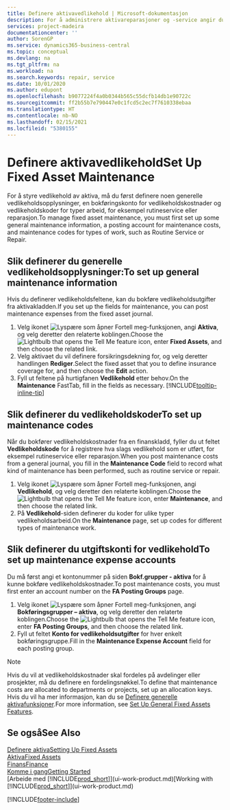 ```yaml
---
title: Definere aktivavedlikehold | Microsoft-dokumentasjon
description: For å administrere aktivareparasjoner og -service angir du generelle vedlikeholdsopplysninger, koder for typen arbeid og en bokføringskonto for kost.
services: project-madeira
documentationcenter: ''
author: SorenGP
ms.service: dynamics365-business-central
ms.topic: conceptual
ms.devlang: na
ms.tgt_pltfrm: na
ms.workload: na
ms.search.keywords: repair, service
ms.date: 10/01/2020
ms.author: edupont
ms.openlocfilehash: b9077224f4a0b0344b565c55dcfb14db1e90722c
ms.sourcegitcommit: ff2b55b7e790447e0c1fcd5c2ec7f7610338ebaa
ms.translationtype: HT
ms.contentlocale: nb-NO
ms.lasthandoff: 02/15/2021
ms.locfileid: "5380155"
---
```

# <a name="set-up-fixed-asset-maintenance"></a><span data-ttu-id="4c2f4-103">Definere aktivavedlikehold</span><span class="sxs-lookup"><span data-stu-id="4c2f4-103">Set Up Fixed Asset Maintenance</span></span>
<span data-ttu-id="4c2f4-104">For å styre vedlikehold av aktiva, må du først definere noen generelle vedlikeholdsopplysninger, en bokføringskonto for vedlikeholdskostnader og vedlikeholdskoder for typer arbeid, for eksempel rutineservice eller reparasjon.</span><span class="sxs-lookup"><span data-stu-id="4c2f4-104">To manage fixed asset maintenance, you must first set up some general maintenance information, a posting account for maintenance costs, and maintenance codes for types of work, such as Routine Service or Repair.</span></span>

## <a name="to-set-up-general-maintenance-information"></a><span data-ttu-id="4c2f4-105">Slik definerer du generelle vedlikeholdsopplysninger:</span><span class="sxs-lookup"><span data-stu-id="4c2f4-105">To set up general maintenance information</span></span>
<span data-ttu-id="4c2f4-106">Hvis du definerer vedlikeholdsfeltene, kan du bokføre vedlikeholdsutgifter fra aktivakladden.</span><span class="sxs-lookup"><span data-stu-id="4c2f4-106">If you set up the fields for maintenance, you can post maintenance expenses from the fixed asset journal.</span></span>

1. <span data-ttu-id="4c2f4-107">Velg ikonet ![Lyspære som åpner Fortell meg-funksjonen](media/ui-search/search_small.png "Fortell hva du vil gjøre"), angi **Aktiva**, og velg deretter den relaterte koblingen.</span><span class="sxs-lookup"><span data-stu-id="4c2f4-107">Choose the ![Lightbulb that opens the Tell Me feature](media/ui-search/search_small.png "Tell me what you want to do") icon, enter **Fixed Assets**, and then choose the related link.</span></span>
2. <span data-ttu-id="4c2f4-108">Velg aktivaet du vil definere forsikringsdekning for, og velg deretter handlingen **Rediger**.</span><span class="sxs-lookup"><span data-stu-id="4c2f4-108">Select the fixed asset that you to define insurance coverage for, and then choose the **Edit** action.</span></span>
3. <span data-ttu-id="4c2f4-109">Fyll ut feltene på hurtigfanen **Vedlikehold** etter behov.</span><span class="sxs-lookup"><span data-stu-id="4c2f4-109">On the **Maintenance** FastTab, fill in the fields as necessary.</span></span> [!INCLUDE[tooltip-inline-tip](includes/tooltip-inline-tip_md.md)]

## <a name="to-set-up-maintenance-codes"></a><span data-ttu-id="4c2f4-110">Slik definerer du vedlikeholdskoder</span><span class="sxs-lookup"><span data-stu-id="4c2f4-110">To set up maintenance codes</span></span>
<span data-ttu-id="4c2f4-111">Når du bokfører vedlikeholdskostnader fra en finanskladd, fyller du ut feltet **Vedlikeholdskode** for å registrere hva slags vedlikehold som er utført, for eksempel rutineservice eller reparasjon.</span><span class="sxs-lookup"><span data-stu-id="4c2f4-111">When you post maintenance costs from a general journal, you fill in the **Maintenance Code** field to record what kind of maintenance has been performed, such as routine service or repair.</span></span>

1. <span data-ttu-id="4c2f4-112">Velg ikonet ![Lyspære som åpner Fortell meg-funksjonen](media/ui-search/search_small.png "Fortell hva du vil gjøre"), angi **Vedlikehold**, og velg deretter den relaterte koblingen.</span><span class="sxs-lookup"><span data-stu-id="4c2f4-112">Choose the ![Lightbulb that opens the Tell Me feature](media/ui-search/search_small.png "Tell me what you want to do") icon, enter **Maintenance**, and then choose the related link.</span></span>
2. <span data-ttu-id="4c2f4-113">På **Vedlikehold**-siden definerer du koder for ulike typer vedlikeholdsarbeid.</span><span class="sxs-lookup"><span data-stu-id="4c2f4-113">On the **Maintenance** page, set up codes for different types of maintenance work.</span></span>

## <a name="to-set-up-maintenance-expense-accounts"></a><span data-ttu-id="4c2f4-114">Slik definerer du utgiftskonti for vedlikehold</span><span class="sxs-lookup"><span data-stu-id="4c2f4-114">To set up maintenance expense accounts</span></span>
<span data-ttu-id="4c2f4-115">Du må først angi et kontonummer på siden **Bokf.grupper - aktiva** for å kunne bokføre vedlikeholdskostnader.</span><span class="sxs-lookup"><span data-stu-id="4c2f4-115">To post maintenance costs, you must first enter an account number on the **FA Posting Groups** page.</span></span>

1. <span data-ttu-id="4c2f4-116">Velg ikonet ![Lyspære som åpner Fortell meg-funksjonen](media/ui-search/search_small.png "Fortell hva du vil gjøre"), angi **Bokføringsgrupper – aktiva**, og velg deretter den relaterte koblingen.</span><span class="sxs-lookup"><span data-stu-id="4c2f4-116">Choose the ![Lightbulb that opens the Tell Me feature](media/ui-search/search_small.png "Tell me what you want to do") icon, enter **FA Posting Groups**, and then choose the related link.</span></span>
2. <span data-ttu-id="4c2f4-117">Fyll ut feltet **Konto for vedlikeholdsutgifter** for hver enkelt bokføringsgruppe.</span><span class="sxs-lookup"><span data-stu-id="4c2f4-117">Fill in the **Maintenance Expense Account** field for each posting group.</span></span>

> [!NOTE]  
>   <span data-ttu-id="4c2f4-118">Hvis du vil at vedlikeholdskostnader skal fordeles på avdelinger eller prosjekter, må du definere en fordelingsnøkkel.</span><span class="sxs-lookup"><span data-stu-id="4c2f4-118">To define that maintenance costs are allocated to departments or projects, set up an allocation keys.</span></span> <span data-ttu-id="4c2f4-119">Hvis du vil ha mer informasjon, kan du se [Definere generelle aktivafunksjoner](fa-how-setup-general.md).</span><span class="sxs-lookup"><span data-stu-id="4c2f4-119">For more information, see [Set Up General Fixed Assets Features](fa-how-setup-general.md).</span></span>

## <a name="see-also"></a><span data-ttu-id="4c2f4-120">Se også</span><span class="sxs-lookup"><span data-stu-id="4c2f4-120">See Also</span></span>
[<span data-ttu-id="4c2f4-121">Definere aktiva</span><span class="sxs-lookup"><span data-stu-id="4c2f4-121">Setting Up Fixed Assets</span></span>](fa-setup.md)  
[<span data-ttu-id="4c2f4-122">Aktiva</span><span class="sxs-lookup"><span data-stu-id="4c2f4-122">Fixed Assets</span></span>](fa-manage.md)  
[<span data-ttu-id="4c2f4-123">Finans</span><span class="sxs-lookup"><span data-stu-id="4c2f4-123">Finance</span></span>](finance.md)  
[<span data-ttu-id="4c2f4-124">Komme i gang</span><span class="sxs-lookup"><span data-stu-id="4c2f4-124">Getting Started</span></span>](product-get-started.md)  
<span data-ttu-id="4c2f4-125">[Arbeide med [!INCLUDE[prod_short](includes/prod_short.md)]](ui-work-product.md)</span><span class="sxs-lookup"><span data-stu-id="4c2f4-125">[Working with [!INCLUDE[prod_short](includes/prod_short.md)]](ui-work-product.md)</span></span>


[!INCLUDE[footer-include](includes/footer-banner.md)]